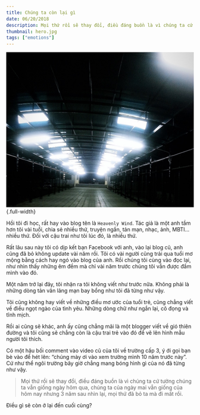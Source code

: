 ```yaml
---
title: Chúng ta còn lại gì
date: 06/20/2018
description: Mọi thứ rồi sẽ thay đổi, điều đáng buồn là vì chúng ta cứ tưởng chúng ta vẫn giống ngày hôm qua, chúng ta của ngày mai vẫn giống của hôm nay nhưng 3 năm sau nhìn lại, mọi thứ đã bỏ ta mà đi mất rồi.
thumbnail: hero.jpg
tags: ["emotions"]
---
```


![](./hero.jpg){.full-width}

Hồi tôi đi học, rất hay vào blog tên là `Heavenly Wind`. Tác giả là một anh tầm hơn tôi vài tuổi, chia sẻ nhiều thứ, truyện ngắn, tản mạn, nhạc, ảnh, MBTI… nhiều thứ. Đối với cậu trai như tôi lúc đó, là nhiều thứ.

Rất lâu sau này tôi có dịp kết bạn Facebook với anh, vào lại blog cũ, anh cũng đã bỏ không update vài năm rồi. Tôi có vài người cũng trải qua tuổi mơ mộng bằng cách hay ngó vào blog của anh. Rồi chúng tôi cùng vào đọc lại, như nhìn thấy những êm đềm mà chỉ vài năm trước chúng tôi vẫn được đắm mình vào đó.

Một năm trở lại đây, tôi nhận ra tôi không viết như trước nữa. Không phải là những dòng tản văn lãng mạn bay bổng như tôi đã từng như vậy.

Tôi cũng không hay viết về những điều mơ ước của tuổi trẻ, cũng chẳng viết về điều ngọt ngào của tình yêu. Những dòng chữ như ngắn lại, cô đọng và tĩnh mịch.

Rồi ai cũng sẽ khác, anh ấy cũng chẳng mãi là một blogger viết về gió thiên đường và tôi cũng sẽ chẳng còn là cậu trai trẻ vào đó để vẽ lên hình mẫu người tôi thích.

Có một hậu bối comment vào video cũ của tôi về trường cấp 3, ý ới gọi bạn bè vào để hét lên: “chúng mày ơi vào xem trường mình 10 năm trước này”. Cứ như thể ngôi trường bây giờ chẳng mang bóng hình gì của nó đã từng như vậy.

> Mọi thứ rồi sẽ thay đổi, điều đáng buồn là vì chúng ta cứ tưởng chúng ta vẫn giống ngày hôm qua, chúng ta của ngày mai vẫn giống của hôm nay nhưng 3 năm sau nhìn lại, mọi thứ đã bỏ ta mà đi mất rồi.

Điều gì sẽ còn ở lại đến cuối cùng?
